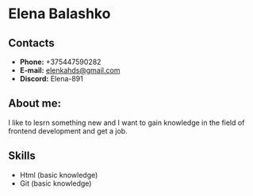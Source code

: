 # Elena Balashko
## **Contacts**
* **Phone:** +375447590282
* **E-mail:** elenkahds@gmail.com
* **Discord:** Elena-891

## **About me:**
I like to lesrn something new and I want to gain knowledge in the field of frontend development and get a job.

## Skills
* Html (basic knowledge)
* Git (basic knowledge)

